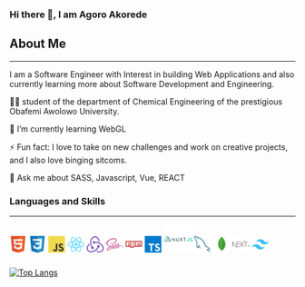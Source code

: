 ###     Hi there 👋, I am Agoro Akorede
## About Me 
<hr></hr>
   <p> I am a Software Engineer with Interest in building Web Applications and also currently learning more about Software Development and Engineering.</p>
    <p> 👨‍🎓 student of the department of Chemical Engineering of the prestigious Obafemi Awolowo University. </p>
     <p>🌱 I’m currently learning WebGL</p>
      <p>⚡ Fun fact: I love to take on new challenges and work on creative projects, and I also love binging sitcoms. </p>
  <p>💬 Ask me about SASS, Javascript, Vue, REACT </p>

  
    
 
<!-- ![WaveHandGIF](https://user-images.githubusercontent.com/90475212/158036872-ae85d24a-20c7-4e8f-be60-b043142df236.gif) -->

### <link href="https://github.com/AgoroAkorede#-tech-stack">Languages and Skills</link>
<hr></hr>
<div>
<img src="https://github.com/devicons/devicon/blob/master/icons/html5/html5-original.svg" alt="html" width="30" height="30">
<img src="https://github.com/devicons/devicon/blob/master/icons/css3/css3-original.svg" alt="css" width="30" height="30">
<img src="https://github.com/devicons/devicon/blob/master/icons/javascript/javascript-original.svg" alt="javascript" width="30" height="30">
<img src="https://github.com/devicons/devicon/blob/master/icons/react/react-original.svg" alt="html" width="30" height="30">
<img src="https://github.com/devicons/devicon/blob/master/icons/redux/redux-original.svg" alt="html" width="30" height="30">
<img src="https://github.com/devicons/devicon/blob/master/icons/sass/sass-original.svg" alt="html" width="30" height="30">
<img src="https://github.com/devicons/devicon/blob/master/icons/npm/npm-original-wordmark.svg" alt="html" width="30" height="30">
<img src="https://github.com/devicons/devicon/blob/master/icons/typescript/typescript-original.svg" alt="html" width="30" height="30">
<img src="https://github.com/devicons/devicon/blob/master/icons/nuxtjs/nuxtjs-original-wordmark.svg" alt="html" width="50" height="50">
   <img src="https://github.com/devicons/devicon/blob/master/icons/mysql/mysql-original.svg" alt="html" width="30" height="30">
   <img src="https://github.com/devicons/devicon/blob/master/icons/mongodb/mongodb-original.svg" alt="html" width="30" height="30">
    <img src="https://github.com/devicons/devicon/blob/master/icons/nextjs/nextjs-original-wordmark.svg" alt="html" width="30" height="30" color="white" fill="white">
    <img src="https://github.com/devicons/devicon/blob/master/icons/tailwindcss/tailwindcss-plain.svg" alt="html" width="30" height="30" color="white" fill="white">
</div>
    
###


[![Top Langs](https://github-readme-stats.vercel.app/api/top-langs/?username=AgoroAkorede&layout=compact)](https://github.com/anuraghazra/github-readme-stats)


<!--
**AgoroAkorede/AgoroAkorede** is a ✨ _special_ ✨ repository because its `README.md` (this file) appears on your GitHub profile.

Here are some ideas to get you started:

- 🔭 I’m currently working on ...
- 🌱 I’m currently learning ...
- 👯 I’m looking to collaborate on ...
- 🤔 I’m looking for help with ...
- 💬 Ask me about ...
- 📫 How to reach me: ...
- 😄 Pronouns: ...
- ⚡ Fun fact: ...
-->
